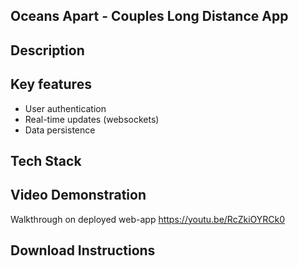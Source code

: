 ## Oceans Apart - Couples Long Distance App

## Description


## Key features
- User authentication
- Real-time updates (websockets)
- Data persistence

## Tech Stack


## Video Demonstration
Walkthrough on deployed web-app
https://youtu.be/RcZkiOYRCk0

## Download Instructions

